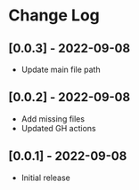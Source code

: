 # Change Log

## [0.0.3] - 2022-09-08

- Update main file path

## [0.0.2] - 2022-09-08

- Add missing files
- Updated GH actions

## [0.0.1] - 2022-09-08

- Initial release